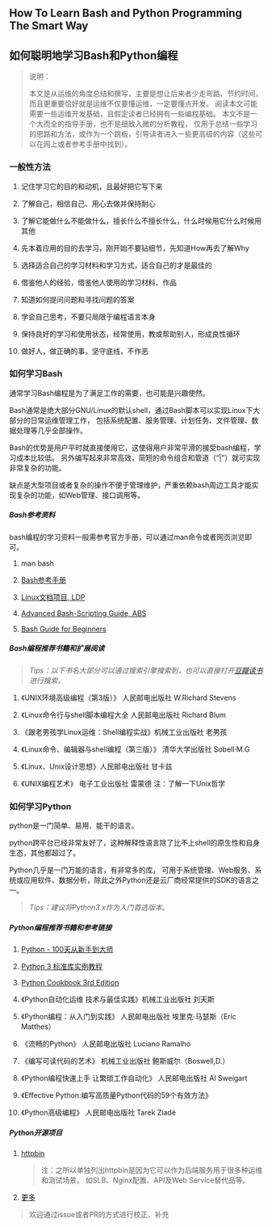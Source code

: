 ## How To Learn Bash and Python Programming The Smart Way

## 如何聪明地学习Bash和Python编程

>说明：
>
>本文是从运维的角度总结和撰写，主要是想让后来者少走弯路、节约时间，
>而且更重要恰好就是运维不仅要懂运维，一定要懂点开发。
>阅读本文可能需要一些运维开发基础，且假定读者已经拥有一些编程基础。
>本文不是一个大而全的指导手册，也不是细致入微的分析教程，
>仅用于总结一些学习的思路和方法，或作为一个跳板，引导读者进入一些更高级的内容（这些可以在网上或者参考手册中找到）。

### 一般性方法

1. 记住学习它的目的和动机，且最好把它写下来

2. 了解自己，相信自己、用心去做并保持耐心

3. 了解它能做什么不能做什么，擅长什么不擅长什么，什么时候用它什么时候用其他

4. 先本着应用的目的去学习，刚开始不要钻细节，先知道How再去了解Why

5. 选择适合自己的学习材料和学习方式，适合自己的才是最佳的

6. 借鉴他人的经验，借鉴他人使用的学习材料、作品

7. 知道如何提问问题和寻找问题的答案

8. 学会自己思考，不要只局限于编程语言本身

9. 保持良好的学习和使用状态，经常使用，教或帮助别人，形成良性循环

10. 做好人，做正确的事，坚守底线，不作恶


### 如何学习Bash

通常学习Bash编程是为了满足工作的需要，也可能是兴趣使然。

Bash通常是绝大部分GNU/Linux的默认shell，通过Bash脚本可以实现Linux下大部分的日常运维管理工作，
包括系统配置、服务管理、计划任务、文件管理、数据处理等几乎全部操作。

Bash的优势是用户平时就直接使用它，这使得用户非常平滑的接受bash编程，学习成本比较低。
另外编写起来非常高效，简短的命令组合和管道（“|”）就可实现非常复杂的功能。

缺点是大型项目或者复杂的操作不便于管理维护，严重依赖bash周边工具才能实现复杂的功能，如Web管理、接口调用等。

##### Bash参考资料
bash编程的学习资料一般需参考官方手册，可以通过man命令或者网页浏览即可。

1. man bash

2. [Bash参考手册](https://www.gnu.org/savannah-checkouts/gnu/bash/manual/bash.html)

3. [Linux文档项目, LDP](http://www.tldp.org/)

4. [Advanced Bash-Scripting Guide, ABS](http://www.tldp.org/LDP/abs/html/index.html)

5. [Bash Guide for Beginners](http://www.tldp.org/LDP/Bash-Beginners-Guide/html/index.html)

##### Bash编程推荐书籍和扩展阅读

>_Tips：以下书名大部分可以通过搜索引擎搜索到，也可以直接打开[豆瓣读书](https://book.douban.com/)进行搜索。_

1. 《UNIX环境高级编程（第3版）》 人民邮电出版社 W.Richard Stevens

2. 《Linux命令行与shell脚本编程大全 人民邮电出版社 Richard Blum

3. 《跟老男孩学Linux运维：Shell编程实战》机械工业出版社 老男孩

4. 《Linux命令、编辑器与shell编程（第三版）》 清华大学出版社 Sobell·M.G

5. 《Linux、Unix设计思想》人民邮电出版社 甘卡兹

6. 《UNIX编程艺术》 电子工业出版社 雷蒙德  注：了解一下Unix哲学

### 如何学习Python

python是一门简单、易用、能干的语言。

python跨平台已经非常友好了，这种解释性语言除了比不上shell的原生性和自身生态，其他都超过了。

Python几乎是一门万能的语言，有非常多的库，
可用于系统管理、Web服务、系统或应用软件、数据分析，除此之外Python还是云厂商经常提供的SDK的语言之一。

>_Tips：建议将Python3.x作为入门首选版本。_

##### Python编程推荐书籍和参考链接

1. [Python - 100天从新手到大师](https://github.com/jackfrued/Python-100-Days)

2. [Python 3 标准库实例教程](https://learnku.com/docs/pymotw)

3. [Python Cookbook 3rd Edition](https://python3-cookbook.readthedocs.io/zh_CN/latest/index.html)

4. 《Python自动化运维 技术与最佳实践》机械工业出版社 刘天斯

5. 《Python编程：从入门到实践》 人民邮电出版社 埃里克·马瑟斯（Eric Matthes）

6. 《流畅的Python》 人民邮电出版社 Luciano Ramalho

7. 《编写可读代码的艺术》 机械工业出版社 鲍斯威尔（Boswell,D.）

8. 《Python编程快速上手 让繁琐工作自动化》 人民邮电出版社 Al Sweigart

9. 《Effective Python:编写高质量Python代码的59个有效方法》

10. 《Python高级编程》 人民邮电出版社 Tarek Ziadé

##### Python开源项目

1. [httpbin](https://github.com/postmanlabs/httpbin)

    >注：之所以单独列出httpbin是因为它可以作为后端服务用于很多种运维和测试场景。
    如SLB、Nginx配置、API及Web Service替代品等。

2. [更多](https://github.com/search?l=Python&o=desc&q=python&s=stars&type=Repositories)

>欢迎通过issue或者PR的方式进行校正、补充
